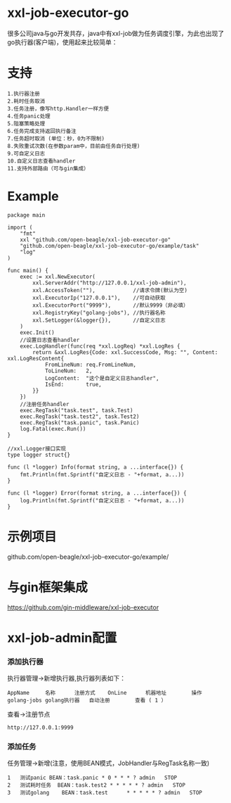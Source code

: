 # xxl-job-executor-go
很多公司java与go开发共存，java中有xxl-job做为任务调度引擎，为此也出现了go执行器(客户端)，使用起来比较简单：
# 支持
```	
1.执行器注册
2.耗时任务取消
3.任务注册，像写http.Handler一样方便
4.任务panic处理
5.阻塞策略处理
6.任务完成支持返回执行备注
7.任务超时取消 (单位：秒，0为不限制)
8.失败重试次数(在参数param中，目前由任务自行处理)
9.可自定义日志
10.自定义日志查看handler
11.支持外部路由（可与gin集成）
```

# Example
```
package main

import (
	"fmt"
	xxl "github.com/open-beagle/xxl-job-executor-go"
	"github.com/open-beagle/xxl-job-executor-go/example/task"
	"log"
)

func main() {
	exec := xxl.NewExecutor(
		xxl.ServerAddr("http://127.0.0.1/xxl-job-admin"),
		xxl.AccessToken(""),            //请求令牌(默认为空)
		xxl.ExecutorIp("127.0.0.1"),    //可自动获取
		xxl.ExecutorPort("9999"),       //默认9999（非必填）
		xxl.RegistryKey("golang-jobs"), //执行器名称
		xxl.SetLogger(&logger{}),       //自定义日志
	)
	exec.Init()
	//设置日志查看handler
	exec.LogHandler(func(req *xxl.LogReq) *xxl.LogRes {
		return &xxl.LogRes{Code: xxl.SuccessCode, Msg: "", Content: xxl.LogResContent{
			FromLineNum: req.FromLineNum,
			ToLineNum:   2,
			LogContent:  "这个是自定义日志handler",
			IsEnd:       true,
		}}
	})
	//注册任务handler
	exec.RegTask("task.test", task.Test)
	exec.RegTask("task.test2", task.Test2)
	exec.RegTask("task.panic", task.Panic)
	log.Fatal(exec.Run())
}

//xxl.Logger接口实现
type logger struct{}

func (l *logger) Info(format string, a ...interface{}) {
	fmt.Println(fmt.Sprintf("自定义日志 - "+format, a...))
}

func (l *logger) Error(format string, a ...interface{}) {
	log.Println(fmt.Sprintf("自定义日志 - "+format, a...))
}
```
# 示例项目
github.com/open-beagle/xxl-job-executor-go/example/
# 与gin框架集成
https://github.com/gin-middleware/xxl-job-executor
# xxl-job-admin配置
### 添加执行器
执行器管理->新增执行器,执行器列表如下：
```
AppName		名称		注册方式	OnLine 		机器地址 		操作
golang-jobs	golang执行器	自动注册 		查看 ( 1 ）   
```
查看->注册节点
```
http://127.0.0.1:9999
```
### 添加任务
任务管理->新增(注意，使用BEAN模式，JobHandler与RegTask名称一致)
```
1	测试panic	BEAN：task.panic	* 0 * * * ?	admin	STOP	
2	测试耗时任务	BEAN：task.test2	* * * * * ?	admin	STOP	
3	测试golang	BEAN：task.test		* * * * * ?	admin	STOP
```

